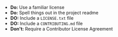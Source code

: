---
---

* **Do:** Use a familiar license
* **Do:** Spell things out in the project readme
* **DO:** Include a `LICENSE.txt` file
* **DO:** Include a `CONTRIBUTING.md` file
* **Don't:** Require a Contributor License Agreement